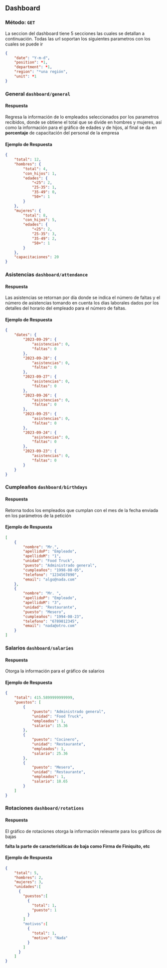 ## Dashboard

### Método: `GET`

La seccion del dashboard tiene 5 secciones las cuales se detallan a continuación. Todas las url soportan los siguientes parametros con los cuales se puede ir

```json
{
    "date": "Y-m-d",
    "position": *1,
    "department": *1,
    "region": "*una región",
    "unit": *1
}
```

### General `dashboard/general`

#### Respuesta

Regresa la información de lo empleados seleccionados por los parametros recibidos, donde se obtiene el total que se divide en hombres y mujeres, así como la información para el gráfico de edades y de hijos, al final se da en **porcentaje** de capacitación del personal de la empresa

#### Ejemplo de Respuesta

```json
{
    "total": 12,
    "hombres": {
        "total": 4,
        "con_hijos": 1,
        "edades": {
            "<25": 2,
            "25-35": 1,
            "35-49": 0,
            "50+": 1
        }
    },
    "mujeres": {
        "total": 8,
        "con_hijos": 5,
        "edades": {
            "<25": 2,
            "25-35": 3,
            "35-49": 2,
            "50+": 1
        }
    },
    "capacitaciones": 20
}
```

### Asistencias `dashboard/attendance`

#### Respuesta

Las asistencias se retornan por día donde se indica el número de faltas y el número de asistencias tomando en cuenta los dias laborales dados por los detalles del horario del empleado para el número de faltas.

#### Ejemplo de Respuesta

```json
{
    "dates": {
        "2023-09-29": {
            "asistencias": 0,
            "faltas": 0
        },
        "2023-09-28": {
            "asistencias": 0,
            "faltas": 0
        },
        "2023-09-27": {
            "asistencias": 0,
            "faltas": 0
        },
        "2023-09-26": {
            "asistencias": 0,
            "faltas": 0
        },
        "2023-09-25": {
            "asistencias": 0,
            "faltas": 0
        },
        "2023-09-24": {
            "asistencias": 0,
            "faltas": 0
        },
        "2023-09-23": {
            "asistencias": 0,
            "faltas": 0
        }
    }
}
```

### Cumpleaños `dashboard/birthdays`

#### Respuesta

Retorna todos los empleados que cumplan con el mes de la fecha enviada en los parámetros de la petición

#### Ejemplo de Respuesta

```json
[
    {
        "nombre": "Mr.",
        "apellidoP": "Empleado",
        "apellidoM": "1",
        "unidad": "Food Truck",
        "puesto": "Administrado general",
        "cumpleaños": "1998-08-05",
        "telefono": "1234567890",
        "email": "algo@nada.com"
    },
    {
        "nombre": "Mr. ",
        "apellidoP": "Empleado",
        "apellidoM": "3",
        "unidad": "Restaurante",
        "puesto": "Mesero",
        "cumpleaños": "1994-08-23",
        "telefono": "6789012345",
        "email": "nada@otro.com"
    }
]
```

### Salarios `dashboard/salaries`

#### Respuesta

Otorga la información para el gráfico de salarios

#### Ejemplo de Respuesta

```json
{
    "total": 415.5899999999999,
    "puestos": [
        {
            "puesto": "Administrado general",
            "unidad": "Food Truck",
            "empleados": 1,
            "salario": 15.36
        },
        {
            "puesto": "Cocinero",
            "unidad": "Restaurante",
            "empleados": 1,
            "salario": 25.36
        },
        {
            "puesto": "Mesero",
            "unidad": "Restaurante",
            "empleados": 1,
            "salario": 18.65
        }
    ]
}
```

### Rotaciones `dashboard/rotations`

#### Respuesta

El gráfico de rotaciones otorga la información relevante para los gráficos de bajas

**falta la parte de caracterisiticas de baja como Firma de Finiquito, etc**

#### Ejemplo de Respuesta

```json
{
    "total": 5,
    "hombres": 2,
    "mujeres": 3,
    "unidades":[
      {
        "puestos":[
          {
            "total": 1,
            "puesto": 1
          }
        ]
        "motivos":[
          {
            "total": 1,
            "motivo": "Nada"
          }
        ]
      }
    ]
}
```
